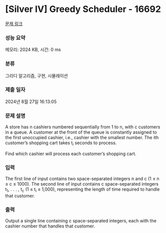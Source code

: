 # [Silver IV] Greedy Scheduler - 16692 

[문제 링크](https://www.acmicpc.net/problem/16692) 

### 성능 요약

메모리: 2024 KB, 시간: 0 ms

### 분류

그리디 알고리즘, 구현, 시뮬레이션

### 제출 일자

2024년 8월 27일 16:13:05

### 문제 설명

<p>A store has n cashiers numbered sequentially from 1 to n, with c customers in a queue. A customer at the front of the queue is constantly assigned to the first unoccupied cashier, i.e., cashier with the smallest number. The ith customer’s shopping cart takes t<sub>i</sub> seconds to process.</p>

<p>Find which cashier will process each customer’s shopping cart.</p>

### 입력 

 <p>The first line of input contains two space-separated integers n and c (1 ≤ n ≤ c ≤ 1000). The second line of input contains c space-separated integers t<sub>1</sub>, . . . , t<sub>c</sub> (1 ≤ t<sub>i</sub> ≤ 1,000), representing the length of time required to handle that customer.</p>

### 출력 

 <p>Output a single line containing c space-separated integers, each with the cashier number that handles that customer.</p>

